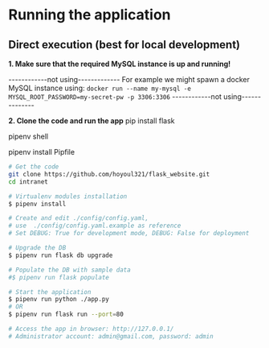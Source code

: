# Running the application

## Direct execution (best for local development)

**1. Make sure that the required MySQL instance is up and running!**

------------not using-------------
For example we might spawn a docker MySQL instance using:
`docker run --name my-mysql -e MYSQL_ROOT_PASSWORD=my-secret-pw -p 3306:3306`
------------not using--------------

**2. Clone the code and run the app**
pip install flask 

pipenv shell

pipenv install Pipfile


```bash
# Get the code
git clone https://github.com/hoyoul321/flask_website.git
cd intranet

# Virtualenv modules installation 
$ pipenv install

# Create and edit ./config/config.yaml, 
# use  ./config/config.yaml.example as reference
# Set DEBUG: True for development mode, DEBUG: False for deployment

# Upgrade the DB
$ pipenv run flask db upgrade

# Populate the DB with sample data
#$ pipenv run flask populate

# Start the application
$ pipenv run python ./app.py
# OR
$ pipenv run flask run --port=80

# Access the app in browser: http://127.0.0.1/
# Administrator account: admin@gmail.com, password: admin



